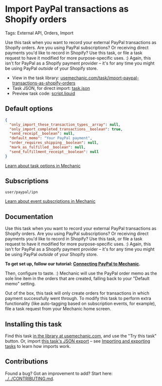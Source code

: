 # Import PayPal transactions as Shopify orders

Tags: External API, Orders, Import

Use this task when you want to record your external PayPal transactions as Shopify orders. Are you using PayPal subscriptions? Or receiving direct payments you'd like to record in Shopify? Use this task, or file a task request to have it modified for more purpose-specific uses. :) Again, this isn't for PayPal as a Shopify payment provider – it's for any time you might be using PayPal *outside* of your Shopify store.

* View in the task library: [usemechanic.com/task/import-paypal-transactions-as-shopify-orders](https://usemechanic.com/task/import-paypal-transactions-as-shopify-orders)
* Task JSON, for direct import: [task.json](../../tasks/import-paypal-transactions-as-shopify-orders.json)
* Preview task code: [script.liquid](./script.liquid)

## Default options

```json
{
  "only_import_these_transaction_types__array": null,
  "only_import_completed_transactions__boolean": true,
  "send_receipt__boolean": null,
  "default_memo": "Your PayPal payment",
  "order_requires_shipping__boolean": null,
  "mark_as_fulfilled__boolean": null,
  "send_fulfillment_receipt__boolean": null
}
```

[Learn about task options in Mechanic](https://docs.usemechanic.com/article/471-task-options)

## Subscriptions

```liquid
user/paypal/ipn
```

[Learn about event subscriptions in Mechanic](https://docs.usemechanic.com/article/408-subscriptions)

## Documentation

Use this task when you want to record your external PayPal transactions as Shopify orders. Are you using PayPal subscriptions? Or receiving direct payments you'd like to record in Shopify? Use this task, or file a task request to have it modified for more purpose-specific uses. :) Again, this isn't for PayPal as a Shopify payment provider – it's for any time you might be using PayPal *outside* of your Shopify store.

**To get set up, follow our tutorial: [Connecting PayPal to Mechanic](https://help.usemechanic.com/tutorials/connecting-paypal-to-mechanic).**

Then, configure to taste. :) Mechanic will use the PayPal order memo as the sole line item in the orders that are created, falling back to your "Default memo" setting.

Out of the box, this task will only create orders for transactions in which payment successfully went through. To modify this task to perform extra functionality (like auto-tagging based on subscription events, for example), file a task request from your Mechanic home screen.

## Installing this task

Find this task [in the library at usemechanic.com](https://usemechanic.com/task/import-paypal-transactions-as-shopify-orders), and use the "Try this task" button. Or, import [this task's JSON export](../../tasks/import-paypal-transactions-as-shopify-orders.json) – see [Importing and exporting tasks](https://docs.usemechanic.com/article/505-importing-and-exporting-tasks) to learn how imports work.

## Contributions

Found a bug? Got an improvement to add? Start here: [../../CONTRIBUTING.md](../../CONTRIBUTING.md).
